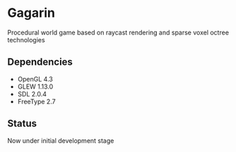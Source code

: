 # Gagarin
Procedural world game based on raycast rendering and sparse voxel octree technologies

## Dependencies
- OpenGL 4.3
- GLEW 1.13.0
- SDL 2.0.4
- FreeType 2.7

## Status
Now under initial development stage

